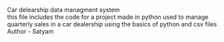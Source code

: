 Car delearship data managment system
<br>
this file includes the code for a project made in python used to manage quarterly sales in a car dealership using the basics of python and csv files
<br>
Author - Satyam
